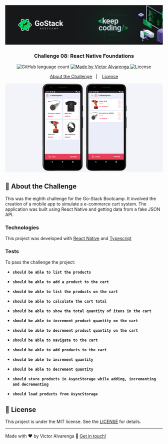 <img alt="GoStack Banner" src="./readme_files/banner.png" />

<h3 align="center">
  Challenge 08: React Native Foundations
</h3>

<p align="center">
  <img alt="GitHub language count" src="https://img.shields.io/github/languages/count/thadeucity/go-stack_challenge_08?color=%2304D361">

  <a href="https://github.com/thadeucity">
    <img alt="Made by Victor Alvarenga" src="https://img.shields.io/badge/made%20by-Victor Alvarenga-%2304D361">
  </a>

  <img alt="License" src="https://img.shields.io/badge/license-MIT-%2304D361">

</p>

<p align="center">
  <a href="#rocket-about-the-challenge">About the Challenge</a>&nbsp;&nbsp;&nbsp;|&nbsp;&nbsp;&nbsp;
  <a href="#memo-license">License</a>
</p>

<img alt="GoStack Banner" src="./readme_files/example.jpg" />

## :rocket: About the Challenge

This was the eighth challenge for the Go-Stack Bootcamp. It involved the creation of a mobile app to simulate a e-commerce cart system. The application was built using React Native and getting data from a fake JSON API.

### Technologies
This project was developed with [React Native](https://reactnative.dev/) and [Typescript](https://www.typescriptlang.org/)


### Tests

To pass the challenge the project:

- **`should be able to list the products`**

- **`should be able to add a product to the cart`**

- **`should be able to list the products on the cart`**

- **`should be able to calculate the cart total`**

- **`should be able to show the total quantity of itens in the cart`**

- **`should be able to increment product quantity on the cart`**

- **`should be able to decrement product quantity on the cart`**

- **`should be able to navigate to the cart`**

- **`should be able to add products to the cart`**

- **`should be able to increment quantity`**

- **`should be able to decrement quantity`**

- **`should store products in AsyncStorage while adding, incrementing and decrementing`**

- **`should load products from AsyncStorage`**

## :memo: License

This project is under the MIT license. See the [LICENSE](LICENSE.md) for details.

---

Made with ♥ by Victor Alvarenga :wave: [Get in touch!](https://www.linkedin.com/in/victoralvarenga/)
